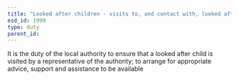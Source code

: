```yaml
---
title: "Looked after children - visits to, and contact with, looked after children and others"
esd_id: 1999
type: duty
parent_id:  
---
```


It is the duty of the local authority to ensure that a looked after child is visited by a representative of the authority; to arrange for appropriate advice, support and assistance to be available 

